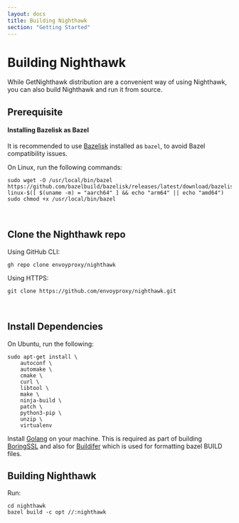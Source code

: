 ```yaml
---
layout: docs
title: Building Nighthawk
section: "Getting Started"
---
```


# Building Nighthawk

While GetNighthawk distribution are a convenient way of using Nighthawk, you can also build Nighthawk and run it from source.
&nbsp;

## Prerequisite 

#### Installing Bazelisk as Bazel

It is recommended to use [Bazelisk](https://github.com/bazelbuild/bazelisk) installed as `bazel`, to avoid Bazel compatibility issues.

On Linux, run the following commands:

```console
sudo wget -O /usr/local/bin/bazel https://github.com/bazelbuild/bazelisk/releases/latest/download/bazelisk-linux-$([ $(uname -m) = "aarch64" ] && echo "arm64" || echo "amd64")
sudo chmod +x /usr/local/bin/bazel
```
&nbsp;

## Clone the Nighthawk repo

Using GitHub CLI:

```
gh repo clone envoyproxy/nighthawk
```

Using HTTPS:

```
git clone https://github.com/envoyproxy/nighthawk.git
```
&nbsp;

## Install Dependencies

On Ubuntu, run the following:

```console
sudo apt-get install \
    autoconf \
    automake \
    cmake \
    curl \
    libtool \
    make \
    ninja-build \
    patch \
    python3-pip \
    unzip \
    virtualenv
```

Install [Golang](https://golang.org/) on your machine. This is required as part of building [BoringSSL](https://boringssl.googlesource.com/boringssl/+/HEAD/BUILDING.md) and also for [Buildifer](https://github.com/bazelbuild/buildtools) which is used for formatting bazel BUILD files.
&nbsp;

## Building Nighthawk

Run:

```
cd nighthawk
bazel build -c opt //:nighthawk
```
